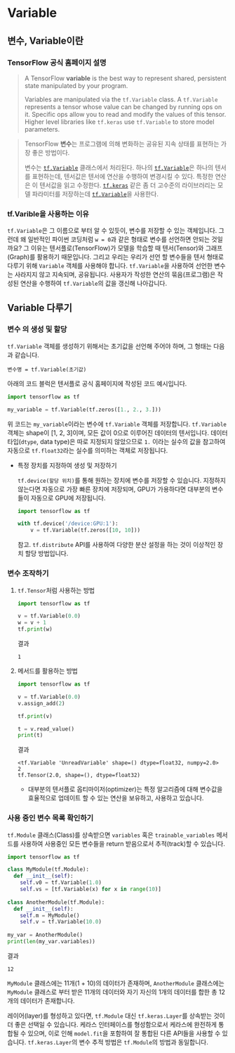 # Variable

## 변수, Variable이란

### TensorFlow 공식 홈페이지 설명

> A TensorFlow **variable** is the best way to represent shared, persistent state manipulated by your program.
>
> Variables are manipulated via the `tf.Variable` class. A `tf.Variable` represents a tensor whose value can be changed by running ops on it. Specific ops allow you to read and modify the values of this tensor. Higher level libraries like `tf.keras` use `tf.Variable` to store model parameters.

> TensorFlow **변수**는 프로그램에 의해 변화하는 공유된 지속 상태를 표현하는 가장 좋은 방법이다.
>
> 변수는 [`tf.Variable`](https://www.tensorflow.org/api_docs/python/tf/Variable) 클래스에서 처리된다. 하나의 [`tf.Variable`](https://www.tensorflow.org/api_docs/python/tf/Variable)은 하나의 텐서를 표현하는데, 텐서값은 텐서에 연산을 수행하여 변경시킬 수 있다. 특정한 연산은 이 텐서값을 읽고 수정한다. [`tf.keras`](https://www.tensorflow.org/api_docs/python/tf/keras) 같은 좀 더 고수준의 라이브러리는 모델 파라미터를 저장하는데 [`tf.Variable`](https://www.tensorflow.org/api_docs/python/tf/Variable)을 사용한다.



### tf.Varible을 사용하는 이유

`tf.Variable`은 그 이름으로 부터 알 수 있듯이, 변수를 저장할 수 있는 객체입니다. 그런데 왜 일반적인 파이썬 코딩처럼 `w = 0`과 같은 형태로 변수를 선언하면 안되는 것일까요? 그 이유는 텐서플로(TensorFlow)가 모델을 학습할 때 텐서(Tensor)와 그래프(Graph)를 활용하기 때문입니다. 그리고 우리는 우리가 선언 할 변수들을 텐서 형태로 다루기 위해 `Variable` 객체를 사용해야 합니다. `tf.Variable`을 사용하여 선언한 변수는 사라지지 않고 지속되며, 공유됩니다. 사용자가 작성한 연산의 묶음(프로그램)은 작성된 연산을 수행하여 `tf.Variable`의 값을 갱신해 나아갑니다.



## Variable 다루기 

### 변수 의 생성 및 할당

`tf.Variable` 객체를 생성하기 위해서는 초기값을 선언해 주어야 하며, 그 형태는 다음과 같습니다.

`변수명 = tf.Variable(초기값)` 

아래의 코드 블럭은 텐서플로 공식 홈페이지에 작성된 코드 예시입니다.

```python
import tensorflow as tf

my_variable = tf.Variable(tf.zeros([1., 2., 3.]))
```

위 코드는 `my_variable`이라는 변수에 `tf.Variable` 객체를 저장합니다. `tf.Variable` 객체는 shape이 [1, 2, 3]이며, 모든 값이 0으로 이루어진 데이터의 텐서입니다. 데이터 타입(`dtype`, data type)은 따로 지정되지 않았으므로 `1.` 이라는 실수의 값을 참고하여 자동으로 `tf.float32`라는 실수를 의미하는 객체로 저장됩니다.

- 특정 장치를 지정하여 생성 및 저장하기

  `tf.device(할당 위치)`를 통해 원하는 장치에 변수를 저장할 수 있습니다. 지정하지 않는다면 자동으로 가장 빠른 장치에 저장되며, GPU가 가용하다면 대부분의 변수들이 자동으로 GPU에 저장됩니다.

  ```python
  import tensorflow as tf
  
  with tf.device('/device:GPU:1'):
      v = tf.Variable(tf.zeros([10, 10]))
  ```

  참고. `tf.distribute` API를 사용하여 다양한 분산 설정을 하는 것이 이상적인 장치 할당 방법입니다.

  

### 변수 조작하기

1. `tf.Tensor`처럼 사용하는 방법

   ```python
   import tensorflow as tf
   
   v = tf.Variable(0.0)
   w = v + 1
   tf.print(w)
   ```

   결과

   ```
   1
   ```

2. 메서드를 활용하는 방법

   ```python
   import tensorflow as tf
   
   v = tf.Variable(0.0)
   v.assign_add(2)
   
   tf.print(v)
   
   t = v.read_value()
   print(t)
   ```

   결과

   ```
   <tf.Variable 'UnreadVariable' shape=() dtype=float32, numpy=2.0>
   2
   tf.Tensor(2.0, shape=(), dtype=float32)
   ```

   - 대부분의 텐서플로 옵티마이저(optimizer)는 특정 알고리즘에 대해 변수값을 효율적으로 업데이트 할 수 있는 연산을 보유하고, 사용하고 있습니다.

   

### 사용 중인 변수 목록 확인하기

`tf.Module` 클래스(Class)를 상속받으면 `variables` 혹은 `trainable_variables` 메서드를 사용하여 사용중인 모든 변수들을 return 받음으로서 추적(track)할 수 있습니다.

```python
import tensorflow as tf

class MyModule(tf.Module):
  def __init__(self):
    self.v0 = tf.Variable(1.0)
    self.vs = [tf.Variable(x) for x in range(10)]
    
class AnotherModule(tf.Module):
  def __init__(self):
    self.m = MyModule()
    self.v = tf.Variable(10.0)
    
my_var = AnotherModule()
print(len(my_var.variables))
```

결과

```
12
```

`MyModule` 클래스에는 11개(1 + 10)의 데이터가 존재하며, `AnotherModule` 클래스에는 `MyModule` 클래스로 부터 받은 11개의 데이터와 자기 자신의 1개의 데이터를 합한 총 12개의 데이터가 존재합니다.

레이어(layer)를 형성하고 있다면, `tf.Module` 대신 `tf.keras.Layer`를 상속받는 것이 더 좋은 선택일 수 있습니다. 케라스 인터페이스를 형성함으로서 케라스에 완전하게 통합될 수 있으며, 이로 인해 `model.fit`을 포함하여 잘 통합된 다른 API들을 사용할 수 있습니다. `tf.keras.Layer`의 변수 추적 방법은 `tf.Module`의 방법과 동일합니다.